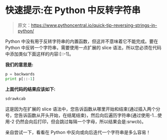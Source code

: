 # 快速提示:在 Python 中反转字符串

> 原文：<https://www.pythoncentral.io/quick-tip-reversing-strings-in-python/>

Python 中没有用于反转字符串的内置函数，但这并不意味着它不能完成。要在 Python 中反转一个字符串，需要使用一点扩展的 slice 语法，所以您必须在代码中添加类似下面这样的内容:[::-1]。

**我们的意思是:**

```py
p = backwards 
print p[::-1]
```

**上面代码的结果应该如下:**

```py
sdrawkcab
```

这是因为在扩展的 slice 语法中，您告诉函数从哪里开始和结束(通过插入两个分号，您告诉函数从开头开始，在结尾结束)，然后向后遍历字符串(通过使用-1...使用-2 仍然会向后打印，但会跳过每隔一个字母，所以结果会是:srwcb)。

亲自尝试一下，看看在 Python 中反向或向后迭代一个字符串是多么容易！